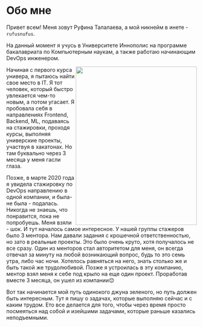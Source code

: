 # Обо мне
Привет всем! Меня зовут Руфина Талалаева, а мой никнейм в инете - `rufusnufus`. 

На данный момент я учусь в Университете Иннополис на программе бакалавриата по Компьютерным наукам, а также работаю начинающим DevOps инженером.

<img align="right" width="320" height="420" src="https://i.pinimg.com/474x/93/e5/8e/93e58e0ae026047eb9d2734b74e2ad0a.jpg">

Начиная с первого курса универа, я пытаюсь найти свое место в IT. 
Я тот человек, который быстро увлекается чем-то новым, а потом угасает.
Я пробовала себя в направлениях Frontend, Backend, ML, подаваясь на стажировки, проходя курсы, выполняя универские проекты, участвуя в хакатонах. 
Но там буквально через 3 месяца у меня гасли глаза. 

Позже, в марте 2020 года я увидела стажировку по DevOps направлению в одной компании, и была-не была - подалась. 
Никогда не знаешь, что понравится, пока не попробуешь. Меня взяли - шок. И тут началось самое интересное. 
У нашей группы стажеров было 3 ментора. Нам давали задания с крошечной ответственностью, но зато в реальные проекты. 
Это было очень круто, хотя получалось не все сразу.
Один из менторов стал авторитетом для меня, он всегда отвечал за минуту на любой возникающий вопрос, будь то это семь утра, либо час ночи. 
Хотелось равняться на него, знать столько же и быть такой же трудолюбивой. 
Позже я устроилась в эту компанию, ментор взял меня к себе под крыло на еще один проект. Проработав вместе 3 месяца, он ушел из компании😔

Вот так начинается мой путь одинокого джуна зеленого, но путь должен быть интересным. 
Тут я пишу о задачах, которые выполняю сейчас и с каким трудом. Ето все делается для того, чтобы через время просто посмеяться над собой и изейшими задачами, которые раньше казались неподъемными.
